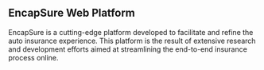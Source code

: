 ## EncapSure Web Platform

EncapSure is a cutting-edge platform developed to facilitate and refine the auto insurance experience. This platform is the result of extensive research and development efforts aimed at streamlining the end-to-end insurance process online.
